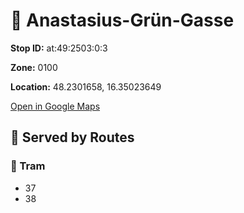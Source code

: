 # 🚉 Anastasius-Grün-Gasse


**Stop ID:** at:49:2503:0:3

**Zone:** 0100

**Location:** 48.2301658, 16.35023649

[Open in Google Maps](https://www.google.com/maps?q=48.2301658,16.35023649)

## 🚆 Served by Routes

### 🚊 Tram
- 37
- 38